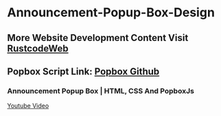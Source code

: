 # Announcement-Popup-Box-Design

## More Website Development Content Visit [RustcodeWeb](https://www.rustcodeweb.com/)

## Popbox Script Link: [Popbox Github](https://bit.ly/3ygvWpg)

### Announcement Popup Box | HTML, CSS And PopboxJs
[Youtube Video](https://youtu.be/NrM1UtojqWA)
